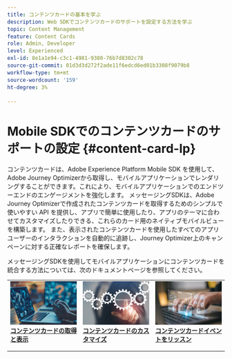 ```yaml
---
title: コンテンツカードの基本を学ぶ
description: Web SDKでコンテンツカードのサポートを設定する方法を学ぶ
topic: Content Management
feature: Content Cards
role: Admin, Developer
level: Experienced
exl-id: 8e1a1e94-c3c1-4981-9380-76b7d8302c78
source-git-commit: 01d3d3d272f2ade11f6edcd6ed01b3308f9079b8
workflow-type: tm+mt
source-wordcount: '159'
ht-degree: 3%

---
```


# Mobile SDKでのコンテンツカードのサポートの設定 {#content-card-lp}

コンテンツカードは、Adobe Experience Platform Mobile SDK を使用して、Adobe Journey Optimizerから取得し、モバイルアプリケーションでレンダリングすることができます。これにより、モバイルアプリケーションでのエンドツーエンドのエンゲージメントを強化します。 メッセージングSDKは、Adobe Journey Optimizerで作成されたコンテンツカードを取得するためのシンプルで使いやすい API を提供し、アプリで簡単に使用したり、アプリのテーマに合わせてカスタマイズしたりできる、これらのカード用のネイティブモバイルビューを構築します。 また、表示されたコンテンツカードを使用したすべてのアプリユーザーのインタラクションを自動的に追跡し、Journey Optimizer上のキャンペーンに対する正確なレポートを確保します。

メッセージングSDKを使用してモバイルアプリケーションにコンテンツカードを統合する方法については、次のドキュメントページを参照してください。


<table style="table-layout:fixed"><tr style="border: 0;">
<td>
<a href="https://developer.adobe.com/client-sdks/edge/adobe-journey-optimizer/content-card-ui/iOS/tutorial/displaying-content-cards/">
<img alt="取得" src="assets/do-not-localize/fetch.jpeg">
</a>
<div><a href="https://developer.adobe.com/client-sdks/edge/adobe-journey-optimizer/content-card-ui/iOS/tutorial/displaying-content-cards/"><strong> コンテンツカードの取得と表示 </strong>
</div>
<p>
</td>
<td>
<a href="https://developer.adobe.com/client-sdks/edge/adobe-journey-optimizer/content-card-ui/iOS/tutorial/customizing-content-card-templates/">
<img alt="Customize" src="assets/do-not-localize/customize.jpeg">
</a>
<div>
<a href="https://developer.adobe.com/client-sdks/edge/adobe-journey-optimizer/content-card-ui/iOS/tutorial/customizing-content-card-templates/"><strong> コンテンツカードのカスタマイズ </strong></a>
</div>
<p></td>
<td>
<a href="https://developer.adobe.com/client-sdks/edge/adobe-journey-optimizer/content-card-ui/iOS/tutorial/listening-content-card-events/">
<img alt="聞く" src="assets/do-not-localize/listen.jpeg">
</a>
<div>
<a href="https://developer.adobe.com/client-sdks/edge/adobe-journey-optimizer/content-card-ui/iOS/tutorial/listening-content-card-events/"><strong> コンテンツカードイベントをリッスン </strong></a>
</div>
<p>
</td>
</tr></table>
